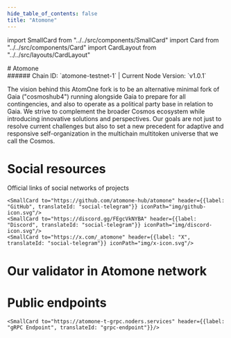 ```yaml
---
hide_table_of_contents: false
title: "Atomone"
---
```


import SmallCard from "../../src/components/SmallCard"
import Card from "../../src/components/Card"
import CardLayout from "../../src/layouts/CardLayout"

<div class="h1-with-icon icon-atomone">
# Atomone
</div>
###### Chain ID: `atomone-testnet-1` | Current Node Version: `v1.0.1`


The vision behind this AtomOne fork is to be an alternative minimal fork of Gaia ("cosmoshub4") running alongside Gaia to prepare for all contingencies, and also to operate as a political party base in relation to Gaia. We strive to complement the broader Cosmos ecosystem while introducing innovative solutions and perspectives. Our goals are not just to resolve current challenges but also to set a new precedent for adaptive and responsive self-organization in the multichain multitoken universe that we call the Cosmos.

# Social resources
Official links of social networks of projects

<CardLayout autoFitEnabled={false}>
    
    <SmallCard to="https://github.com/atomone-hub/atomone" header={{label: "GitHub", translateId: "social-telegram"}} iconPath="img/github-icon.svg"/>
    <SmallCard to="https://discord.gg/FEgcVkNYBA" header={{label: "Discord", translateId: "social-telegram"}} iconPath="img/discord-icon.svg"/>
    <SmallCard to="https://x.com/_atomone" header={{label: "X", translateId: "social-telegram"}} iconPath="img/x-icon.svg"/>
    
</CardLayout>

# Our validator in Atomone network

<CardLayout autoFitEnabled={true}>
    <Card
        to=""
        header={{
            label: "[NODERS]TEAM",
            translateId: "development-setup",
        }}
        body={{
            label: "Trusted blockchain validator",
        }}
        iconPath="img/kotlin-icon.svg"
    />
</CardLayout>

# Public endpoints

<CardLayout autoFitEnabled={true}>
    <SmallCard to="https://atomone-t-rpc.noders.services" header={{label: "RPC Endpoint", translateId: "rpc-endpoint"}}/>
    <SmallCard to="https://atomone-t-api.noders.services" header={{label: "API Endpoint", translateId: "api-endpoint"}}/>
    
    <SmallCard to="https://atomone-t-grpc.noders.services" header={{label: "gRPC Endpoint", translateId: "grpc-endpoint"}}/>
</CardLayout>